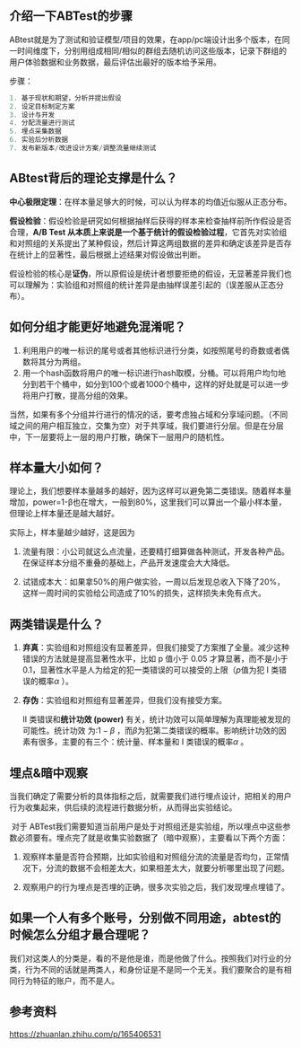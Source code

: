 ## 介绍一下ABTest的步骤

ABtest就是为了测试和验证模型/项目的效果，在app/pc端设计出多个版本，在同一时间维度下，分别用组成相同/相似的群组去随机访问这些版本，记录下群组的用户体验数据和业务数据，最后评估出最好的版本给予采用。

步骤：

```python
1. 基于现状和期望，分析并提出假设
2. 设定目标制定方案
3. 设计与开发
4. 分配流量进行测试
5. 埋点采集数据
6. 实验后分析数据
7. 发布新版本/改进设计方案/调整流量继续测试
```



## ABtest背后的理论支撑是什么？

**中心极限定理**：在样本量足够大的时候，可以认为样本的均值近似服从正态分布。

**假设检验**：假设检验是研究如何根据抽样后获得的样本来检查抽样前所作假设是否合理，**A/B Test 从本质上来说是一个基于统计的假设检验过程**，它首先对实验组和对照组的关系提出了某种假设，然后计算这两组数据的差异和确定该差异是否存在统计上的显著性，最后根据上述结果对假设做出判断。

假设检验的核心是**证伪**，所以原假设是统计者想要拒绝的假设，无显著差异我们也可以理解为：实验组和对照组的统计差异是由抽样误差引起的（误差服从正态分布）。

## 如何分组才能更好地避免混淆呢？

1. 利用用户的唯一标识的尾号或者其他标识进行分类，如按照尾号的奇数或者偶数将其分为两组。
2. 用一个hash函数将用户的唯一标识进行hash取模，分桶。可以将用户均匀地分到若干个桶中，如分到100个或者1000个桶中，这样的好处就是可以进一步将用户打散，提高分组的效果。

当然，如果有多个分组并行进行的情况的话，要考虑独占域和分享域问题。（不同域之间的用户相互独立，交集为空）对于共享域，我们要进行分层。但是在分层中，下一层要将上一层的用户打散，确保下一层用户的随机性。



## 样本量大小如何？

​	理论上，我们想要样本量越多的越好，因为这样可以避免第二类错误。随着样本量增加，power=1-β也在增大，一般到80%，这里我们可以算出一个最小样本量，但理论上样本量还是越大越好。

实际上，样本量越少越好，这是因为

1. 流量有限：小公司就这么点流量，还要精打细算做各种测试，开发各种产品。在保证样本分组不重叠的基础上，产品开发速度会大大降低。

2. 试错成本大：如果拿50%的用户做实验，一周以后发现总收入下降了20%，这样一周时间的实验给公司造成了10%的损失，这样损失未免有点大。

## 两类错误是什么？

1. **弃真**：实验组和对照组没有显著差异，但我们接受了方案推了全量。减少这种错误的方法就是提高显著性水平，比如 p 值小于 0.05 才算显著，而不是小于 0.1，显著性水平是人为给定的犯一类错误的可以接受的上限（$p$值为犯 I 类错误的概率$\alpha$ ）。

2. **存伪**：实验组和对照组有显著差异，但我们没有接受方案。

   II 类错误和**统计功效 (power)** 有关，统计功效可以简单理解为真理能被发现的可能性。统计功效 为:$1-\beta$ ，而$\beta$为犯第二类错误的概率。影响统计功效的因素有很多，主要的有三个：统计量、样本量和 I 类错误的概率$\alpha$  。

## 埋点&暗中观察

​	当我们确定了需要分析的具体指标之后，就需要我们进行埋点设计，把相关的用户行为收集起来，供后续的流程进行数据分析，从而得出实验结论。

​	对于 ABTest我们需要知道当前用户是处于对照组还是实验组，所以埋点中这些参数必须要有。埋点完了就是收集实验数据了（暗中观察），主要看以下两个方面：

1. 观察样本量是否符合预期，比如实验组和对照组分流的流量是否均匀，正常情况下，分流的数据不会相差太大，如果相差太大，就要分析哪里出现了问题。

2. 观察用户的行为埋点是否埋的正确，很多次实验之后，我们发现埋点埋错了。



## 如果一个人有多个账号，分别做不同用途，abtest的时候怎么分组才最合理呢？

 我们对这类人的分类是，看的不是他是谁，而是他做了什么。按照我们对行业的分类，行为不同的话就是两类人，和身份证是不是同一个无关。我们要聚合的是有相同行为特征的账户，而不是人。

## 参考资料

https://zhuanlan.zhihu.com/p/165406531